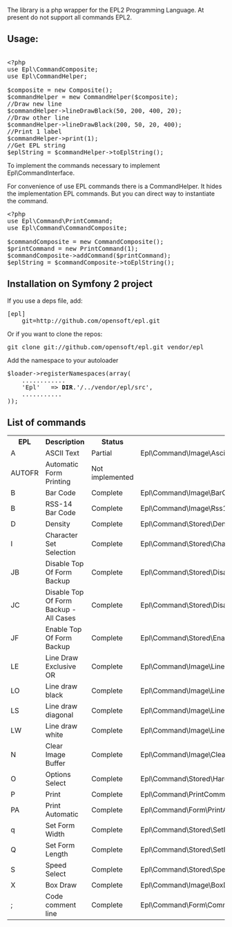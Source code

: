 The library is a php wrapper for the EPL2 Programming Language. At present do not support all commands EPL2.

<h2>Usage:</h2>

<pre>

&lt;?php
use Epl\CommandComposite;
use Epl\CommandHelper;

$composite = new Composite();
$commandHelper = mew CommandHelper($composite);
//Draw new line
$commandHelper-&gt;lineDrawBlack(50, 200, 400, 20);
//Draw other line
$commandHelper-&gt;lineDrawBlack(200, 50, 20, 400);
//Print 1 label
$commandHelper-&gt;print(1);
//Get EPL string
$eplString = $commandHelper-&gt;toEplString();
</pre>

<p>To implement the commands necessary to implement Epl\CommandInterface.</p>

<p>For convenience of use EPL commands there is a CommandHelper. It hides the implementation EPL commands.
But you can direct way to instantiate the command.</p>

<pre>
&lt;?php
use Epl\Command\PrintCommand;
use Epl\Command\CommandComposite;

$commandComposite = mew CommandComposite();
$printCommand = new PrintCommand(1);
$commandComposite-&gt;addCommand($printCommand);
$eplString = $commandComposite-&gt;toEplString();
</pre>

<h2>Installation on Symfony 2 project</h2>
If you use a deps file, add:</p>

<pre>
[epl]
    git=http://github.com/opensoft/epl.git
</pre>

<p>Or if you want to clone the repos:</p>

<pre>
git clone git://github.com/opensoft/epl.git vendor/epl
</pre>

<p>Add the namespace to your autoloader</p>

<pre>
$loader-&gt;registerNamespaces(array(
    ............
    'Epl'   =&gt; <strong>DIR</strong>.'/../vendor/epl/src',
    ...........
));
</pre>

<h2>List of commands</h2>
<table>
  <tr>
<th>EPL</th>
<th>Description</th>
<th>Status</th>
<th>Class</th>
<th>Helper Method</th>
</tr><tr>
<td> A </td>
<td> ASCII Text </td>
<td> Partial </td>
<td> Epl\Command\Image\AsciiTextCommand </td>
<td> asciiText </td>
</tr><tr>
<td> AUTOFR </td>
<td> Automatic Form Printing </td>
<td> Not implemented </td>
<td> </td>
<td> </td>
</tr><tr>
<td> B </td>
<td> Bar Code </td>
<td> Complete </td>
<td> Epl\Command\Image\BarCodeCommand </td>
<td> barCode </td>
</tr><tr>
<td> B </td>
<td> RSS-14 Bar Code </td>
<td> Complete </td>
<td> Epl\Command\Image\Rss14BarCodeCommand </td>
<td> rss14BarCode </td>
</tr><tr>
<td> D </td>
<td> Density </td>
<td> Complete </td>
<td> Epl\Command\Stored\DensityCommand </td>
<td> density </td>
</tr><tr>
<td> I </td>
<td> Character Set Selection </td>
<td> Complete </td>
<td> Epl\Command\Stored\CharacterSetSelectionCommand </td>
<td> characterSetSelection </td>
</tr><tr>
<td> JB </td>
<td> Disable Top Of Form Backup </td>
<td> Complete </td>
<td> Epl\Command\Stored\DisableTopOfFormBackupCommand </td>
<td> disableTopOfFormBackup </td>
</tr><tr>
<td> JC </td>
<td> Disable Top Of Form Backup - All Cases </td>
<td> Complete </td>
<td> Epl\Command\Stored\DisableTopOfFormBackupAllCasesCommand </td>
<td> disableTopOfFormBackupAllCases </td>
</tr><tr>
<td> JF </td>
<td> Enable Top Of Form Backup </td>
<td> Complete </td>
<td> Epl\Command\Stored\EnableTopOfFormBackupCommand </td>
<td> enableTopOfFormBackup </td>
</tr><tr>
<td> LE </td>
<td> Line Draw Exclusive OR </td>
<td> Complete </td>
<td> Epl\Command\Image\LineDrawExclusiveORCommand </td>
<td> lineDrawExclusiveOR </td>
</tr><tr>
<td> LO </td>
<td> Line draw black </td>
<td> Complete </td>
<td> Epl\Command\Image\LineDrawBlackCommand </td>
<td> lineDrawBlack </td>
</tr><tr>
<td> LS </td>
<td> Line draw diagonal </td>
<td> Complete </td>
<td> Epl\Command\Image\LineDrawDiagonalCommand </td>
<td> lineDrawDiagonal </td>
</tr><tr>
<td> LW </td>
<td> Line draw white </td>
<td> Complete </td>
<td> Epl\Command\Image\LineDrawWhiteCommand </td>
<td> lineDrawWhite </td>
</tr><tr>
<td> N </td>
<td> Clear Image Buffer </td>
<td> Complete </td>
<td> Epl\Command\Image\ClearImageBufferCommand </td>
<td> clearImageBuffer </td>
</tr><tr>
<td> O </td>
<td> Options Select </td>
<td> Complete </td>
<td> Epl\Command\Stored\HardwareOptionCommand </td>
<td> hardwareOption </td>
</tr><tr>
<td> P </td>
<td> Print </td>
<td> Complete </td>
<td> Epl\Command\PrintCommand </td>
<td> printLabel </td>
</tr><tr>
<td> PA </td>
<td> Print Automatic </td>
<td> Complete </td>
<td> Epl\Command\Form\PrintAutomaticCommand </td>
<td> printAutomatic </td>
</tr><tr>
<td> q </td>
<td> Set Form Width </td>
<td> Complete </td>
<td> Epl\Command\Stored\SetFormWidthCommand </td>
<td> setFormWidth </td>
</tr><tr>
<td> Q </td>
<td> Set Form Length </td>
<td> Complete </td>
<td> Epl\Command\Stored\SetFormLengthCommand </td>
<td> setFormLength </td>
</tr><tr>
<td> S </td>
<td> Speed Select </td>
<td> Complete </td>
<td> Epl\Command\Stored\SpeedCommand </td>
<td> speed </td>
</tr><tr>
<td> X </td>
<td> Box Draw </td>
<td> Complete </td>
<td> Epl\Command\Image\BoxDrawCommand </td>
<td> boxDraw </td>
</tr><tr>
<td> ; </td>
<td> Code comment line </td>
<td> Complete </td>
<td> Epl\Command\Form\CommentLineCommand </td>
<td> commentLine </td>
</tr>
</table>

